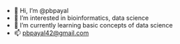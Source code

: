 - 👋 Hi, I’m @pbpayal
- 👀 I’m interested in bioinformatics, data science
- 🌱 I’m currently learning basic concepts of data science
- 📫 pbpayal42@gmail.com

<!---
pbpayal/pbpayal is a ✨ special ✨ repository because its `README.md` (this file) appears on your GitHub profile.
You can click the Preview link to take a look at your changes.
--->
